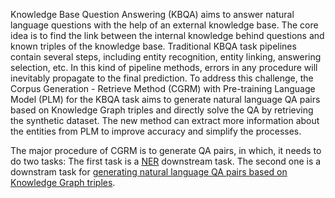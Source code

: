 Knowledge Base Question Answering (KBQA) aims to answer natural language questions with
the help of an external knowledge base. The core idea is to find the link between the internal
knowledge behind questions and known triples of the knowledge base. Traditional KBQA task
pipelines contain several steps, including entity recognition, entity linking, answering selection,
etc. In this kind of pipeline methods, errors in any procedure will inevitably propagate to the
final prediction. To address this challenge, the Corpus Generation - Retrieve
Method (CGRM)   with Pre-training Language Model (PLM) for the KBQA task  aims to generate natural language QA pairs based on Knowledge Graph triples
and directly solve the QA by retrieving the synthetic dataset. The new method can extract more
information about the entities from PLM to improve accuracy and simplify the processes. 

The major procedure of CGRM is to generate QA pairs, in which, it needs to do two tasks: 
The first task is a [NER](finetune_t5_ner.py) downstream task. The second one is a downstram task for [generating natural language QA pairs based on Knowledge Graph triples](finetune_t5_triple2question.py).